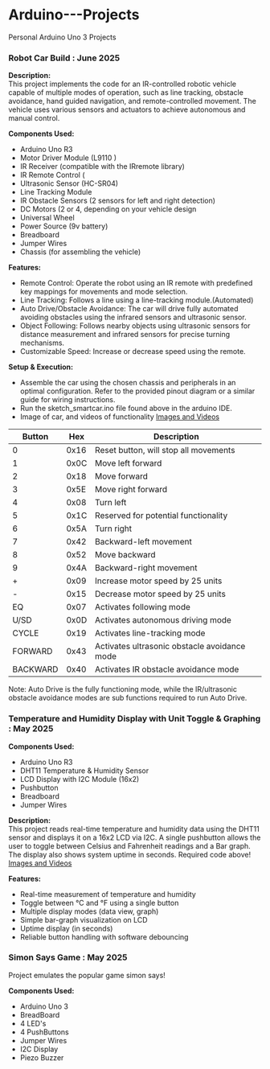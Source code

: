 # Arduino---Projects
Personal Arduino Uno 3 Projects 

### Robot Car Build : June 2025 

**Description:**  
This project implements the code for an IR-controlled robotic vehicle capable of multiple modes of operation, such as line tracking, obstacle avoidance, hand guided navigation, and remote-controlled movement. The vehicle uses various sensors and actuators to achieve autonomous and manual control.

**Components Used:**
- Arduino Uno R3
- Motor Driver Module (L9110 )
- IR Receiver (compatible with the IRremote library)
- IR Remote Control (
- Ultrasonic Sensor (HC-SR04)
- Line Tracking Module
- IR Obstacle Sensors (2 sensors for left and right detection)
- DC Motors (2 or 4, depending on your vehicle design
- Universal Wheel 
- Power Source (9v battery)
- Breadboard
- Jumper Wires
- Chassis (for assembling the vehicle)

**Features:**
- Remote Control: Operate the robot using an IR remote with predefined key mappings for movements and mode selection.
- Line Tracking: Follows a line using a line-tracking module.(Automated)
- Auto Drive/Obstacle Avoidance: The car will drive fully automated avoiding obstacles using the infrared sensors and ultrasonic sensor.
- Object Following: Follows nearby objects using ultrasonic sensors for distance measurement and infrared sensors for precise turning mechanisms.
- Customizable Speed: Increase or decrease speed using the remote.

**Setup & Execution:**
- Assemble the car using the chosen chassis and peripherals in an optimal configuration. Refer to the provided pinout diagram or a similar guide for wiring instructions.
- Run the sketch_smartcar.ino file found above in the arduino IDE.
- Image of car, and videos of functionality [Images and Videos](./Images%20and%20Videos)

| Button   | Hex   | Description                                |
|----------|-------|--------------------------------------------|
| 0        | 0x16  | Reset button, will stop all movements      |
| 1        | 0x0C  | Move left forward                           |
| 2        | 0x18  | Move forward                               |
| 3        | 0x5E  | Move right forward                         |
| 4        | 0x08  | Turn left                                 |
| 5        | 0x1C  | Reserved for potential functionality       |
| 6        | 0x5A  | Turn right                                |
| 7        | 0x42  | Backward-left movement                     |
| 8        | 0x52  | Move backward                             |
| 9        | 0x4A  | Backward-right movement                    |
| +        | 0x09  | Increase motor speed by 25 units           |
| -        | 0x15  | Decrease motor speed by 25 units           |
| EQ       | 0x07  | Activates following mode                    |
| U/SD     | 0x0D  | Activates autonomous driving mode          |
| CYCLE    | 0x19  | Activates line-tracking mode                |
| FORWARD  | 0x43  | Activates ultrasonic obstacle avoidance mode |
| BACKWARD | 0x40  | Activates IR obstacle avoidance mode       |

Note: Auto Drive is the fully functioning mode, while the IR/ultrasonic obstacle avoidance modes are sub functions required to run Auto Drive. 

### Temperature and Humidity Display with Unit Toggle & Graphing : May 2025 

**Components Used:**
- Arduino Uno R3  
- DHT11 Temperature & Humidity Sensor  
- LCD Display with I2C Module (16x2)  
- Pushbutton  
- Breadboard  
- Jumper Wires  

**Description:**  
This project reads real-time temperature and humidity data using the DHT11 sensor and displays it on a 16x2 LCD via I2C. A single pushbutton allows the user to toggle between Celsius and Fahrenheit readings and a Bar graph. The display also shows system uptime in seconds. Required code above! [Images and Videos](./Images%20and%20Videos)

**Features:**
- Real-time measurement of temperature and humidity  
- Toggle between °C and °F using a single button  
- Multiple display modes (data view, graph)  
- Simple bar-graph visualization on LCD  
- Uptime display (in seconds)  
- Reliable button handling with software debouncing  

### Simon Says Game : May 2025 
Project emulates the popular game simon says!

**Components Used:**
- Arduino Uno 3
- BreadBoard
- 4 LED's
- 4 PushButtons
- Jumper Wires
- I2C Display
- Piezo Buzzer

